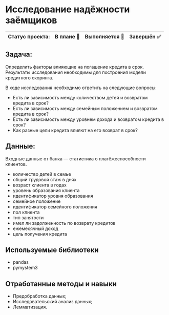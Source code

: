# Исследование надёжности заёмщиков

Статус проекта: | В плане :black_square_button: | Выполняется :black_square_button: | Завершён :white_check_mark: | 
:------------ | :-------------| :-------------| :-------------

## Задача: 

Определить факторы влияющие на погашение кредита в срок. Результаты исследования необходимы для построения модели кредитного скоринга.

В ходе исследования необходимо ответить на следующие вопросы:

- Есть ли зависимость между количеством детей и возвратом кредита в срок?
- Есть ли зависимость между семейным положением и возвратом кредита в срок?
- Есть ли зависимость между уровнем дохода и возвратом кредита в срок?
- Как разные цели кредита влияют на его возврат в срок?

## Данные:
Входные данные от банка — статистика о платёжеспособности клиентов.

- количество детей в семье
- общий трудовой стаж в днях
- возраст клиента в годах
- уровень образования клиента
- идентификатор уровня образования
- семейное положение
- идентификатор семейного положения
- пол клиента
- тип занятости
- имел ли задолженность по возврату кредитов
- ежемесячный доход
- цель получения кредита


## Используемые библиотеки
- pandas
- pymystem3

## Отработанные методы и навыки
- Предобработка данных;
- Исследовательский анализ данных;
- Лемматизация.

